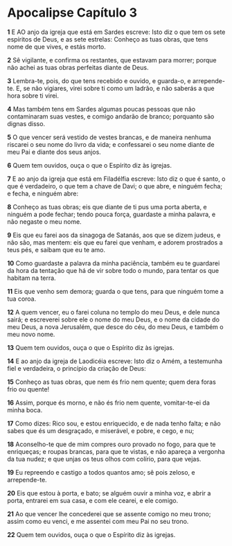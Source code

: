 # Apocalipse Capítulo 3

**1** 	E AO anjo da igreja que está em Sardes escreve: Isto diz o que tem os sete espíritos de Deus, e as sete estrelas: Conheço as tuas obras, que tens nome de que vives, e estás morto.

**2** 	Sê vigilante, e confirma os restantes, que estavam para morrer; porque não achei as tuas obras perfeitas diante de Deus.

**3** 	Lembra-te, pois, do que tens recebido e ouvido, e guarda-o, e arrepende-te. E, se não vigiares, virei sobre ti como um ladrão, e não saberás a que hora sobre ti virei.

**4** 	Mas também tens em Sardes algumas poucas pessoas que não contaminaram suas vestes, e comigo andarão de branco; porquanto são dignas disso.

**5** 	O que vencer será vestido de vestes brancas, e de maneira nenhuma riscarei o seu nome do livro da vida; e confessarei o seu nome diante de meu Pai e diante dos seus anjos.

**6** 	Quem tem ouvidos, ouça o que o Espírito diz às igrejas.

**7** 	E ao anjo da igreja que está em Filadélfia escreve: Isto diz o que é santo, o que é verdadeiro, o que tem a chave de Davi; o que abre, e ninguém fecha; e fecha, e ninguém abre:

**8** 	Conheço as tuas obras; eis que diante de ti pus uma porta aberta, e ninguém a pode fechar; tendo pouca força, guardaste a minha palavra, e não negaste o meu nome.

**9** 	Eis que eu farei aos da sinagoga de Satanás, aos que se dizem judeus, e não são, mas mentem: eis que eu farei que venham, e adorem prostrados a teus pés, e saibam que eu te amo.

**10** 	Como guardaste a palavra da minha paciência, também eu te guardarei da hora da tentação que há de vir sobre todo o mundo, para tentar os que habitam na terra.

**11** 	Eis que venho sem demora; guarda o que tens, para que ninguém tome a tua coroa.

**12** 	A quem vencer, eu o farei coluna no templo do meu Deus, e dele nunca sairá; e escreverei sobre ele o nome do meu Deus, e o nome da cidade do meu Deus, a nova Jerusalém, que desce do céu, do meu Deus, e também o meu novo nome.

**13** 	Quem tem ouvidos, ouça o que o Espírito diz às igrejas.

**14** 	E ao anjo da igreja de Laodicéia escreve: Isto diz o Amém, a testemunha fiel e verdadeira, o princípio da criação de Deus:

**15** 	Conheço as tuas obras, que nem és frio nem quente; quem dera foras frio ou quente!

**16** 	Assim, porque és morno, e não és frio nem quente, vomitar-te-ei da minha boca.

**17** 	Como dizes: Rico sou, e estou enriquecido, e de nada tenho falta; e não sabes que és um desgraçado, e miserável, e pobre, e cego, e nu;

**18** 	Aconselho-te que de mim compres ouro provado no fogo, para que te enriqueças; e roupas brancas, para que te vistas, e não apareça a vergonha da tua nudez; e que unjas os teus olhos com colírio, para que vejas.

**19** 	Eu repreendo e castigo a todos quantos amo; sê pois zeloso, e arrepende-te.

**20** 	Eis que estou à porta, e bato; se alguém ouvir a minha voz, e abrir a porta, entrarei em sua casa, e com ele cearei, e ele comigo.

**21** 	Ao que vencer lhe concederei que se assente comigo no meu trono; assim como eu venci, e me assentei com meu Pai no seu trono.

**22** 	Quem tem ouvidos, ouça o que o Espírito diz às igrejas.

